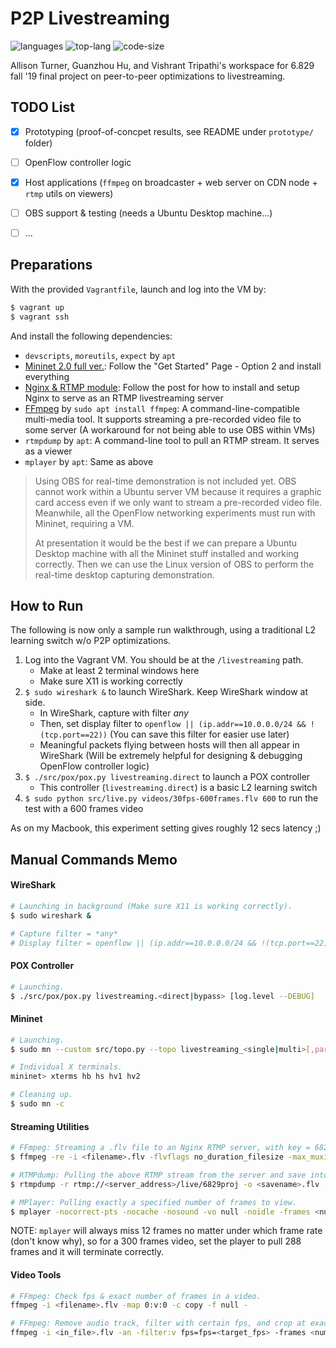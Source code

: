 # P2P Livestreaming

![languages](https://img.shields.io/github/languages/count/Allison-Turner/p2p-livestreaming?color=gold)
![top-lang](https://img.shields.io/github/languages/top/Allison-Turner/p2p-livestreaming)
![code-size](https://img.shields.io/github/languages/code-size/Allison-Turner/p2p-livestreaming?color=green)

Allison Turner, Guanzhou Hu, and Vishrant Tripathi's workspace for 6.829 fall '19 final project on peer-to-peer optimizations to livestreaming.


## TODO List

- [x] Prototyping (proof-of-concpet results, see README under `prototype/` folder)
- [ ] OpenFlow controller logic
- [x] Host applications (`ffmpeg` on broadcaster + web server on CDN node + `rtmp` utils on viewers)
- [ ] OBS support & testing (needs a Ubuntu Desktop machine...)
- [ ] ...


## Preparations

With the provided `Vagrantfile`, launch and log into the VM by:

```bash
$ vagrant up
$ vagrant ssh
```

And install the following dependencies:

- `devscripts`, `moreutils`, `expect` by `apt`
- [Mininet 2.0 full ver.](http://mininet.org/): Follow the "Get Started" Page - Option 2 and install everything
- [Nginx & RTMP module](https://opensource.com/article/19/1/basic-live-video-streaming-server): Follow the post for how to install and setup Nginx to serve as an RTMP livestreaming server
- [FFmpeg](https://trac.ffmpeg.org/wiki/StreamingGuide) by `sudo apt install ffmpeg`: A command-line-compatible multi-media tool. It supports streaming a pre-recorded video file to some server (A workaround for not being able to use OBS within VMs)
- `rtmpdump` by `apt`: A command-line tool to pull an RTMP stream. It serves as a viewer
- `mplayer` by `apt`: Same as above

> Using OBS for real-time demonstration is not included yet. OBS cannot work within a Ubuntu server VM because it requires a graphic card access even if we only want to stream a pre-recorded video file. Meanwhile, all the OpenFlow networking experiments must run with Mininet, requiring a VM.
>
> At presentation it would be the best if we can prepare a Ubuntu Desktop machine with all the Mininet stuff installed and working correctly. Then we can use the Linux version of OBS to perform the real-time desktop capturing demonstration.


## How to Run

The following is now only a sample run walkthrough, using a traditional L2 learning switch w/o P2P optimizations.

1. Log into the Vagrant VM. You should be at the `/livestreaming` path.
    - Make at least 2 terminal windows here
    - Make sure X11 is working correctly
2. `$ sudo wireshark &` to launch WireShark. Keep WireShark window at side.
    - In WireShark, capture with filter *any*
    - Then, set display filter to `openflow || (ip.addr==10.0.0.0/24 && !(tcp.port==22))` (You can save this filter for easier use later)
    - Meaningful packets flying between hosts will then all appear in WireShark (Will be extremely helpful for designing & debugging OpenFlow controller logic)
3. `$ ./src/pox/pox.py livestreaming.direct` to launch a POX controller
    - This controller (`livestreaming.direct`) is a basic L2 learning switch
4. `$ sudo python src/live.py videos/30fps-600frames.flv 600` to run the test with a 600 frames video

As on my Macbook, this experiment setting gives roughly 12 secs latency ;)


## Manual Commands Memo

#### WireShark

```bash
# Launching in background (Make sure X11 is working correctly).
$ sudo wireshark &

# Capture filter = *any*
# Display filter = openflow || (ip.addr==10.0.0.0/24 && !(tcp.port==22))
```

#### POX Controller

```bash
# Launching.
$ ./src/pox/pox.py livestreaming.<direct|bypass> [log.level --DEBUG]
```

#### Mininet

```bash
# Launching.
$ sudo mn --custom src/topo.py --topo livestreaming_<single|multi>[,param] --link=tc --mac --controller remote --switch ovsk

# Individual X terminals.
mininet> xterms hb hs hv1 hv2

# Cleaning up.
$ sudo mn -c
```

#### Streaming Utilities

```bash
# FFmpeg: Streaming a .flv file to an Nginx RTMP server, with key = 6829proj.
$ ffmpeg -re -i <filename>.flv -flvflags no_duration_filesize -max_muxing_queue_size 8192 -f flv rtmp://<server_address>/live/6829proj

# RTMPdump: Pulling the above RTMP stream from the server and save into a file.
$ rtmpdump -r rtmp://<server_address>/live/6829proj -o <savename>.flv

# MPlayer: Pulling exactly a specified number of frames to view.
$ mplayer -nocorrect-pts -nocache -nosound -vo null -noidle -frames <num_frames> rtmp://<server_address>/live/6829proj
```

NOTE: `mplayer` will always miss 12 frames no matter under which frame rate (don't know why), so for a 300 frames video, set the player to pull 288 frames and it will terminate correctly.

#### Video Tools

```bash
# FFmpeg: Check fps & exact number of frames in a video.
ffmpeg -i <filename>.flv -map 0:v:0 -c copy -f null -

# FFmpeg: Remove audio track, filter with certain fps, and crop at exact number of frames.
ffmpeg -i <in_file>.flv -an -filter:v fps=fps=<target_fps> -frames <num_frames> <out_file>.flv
```
